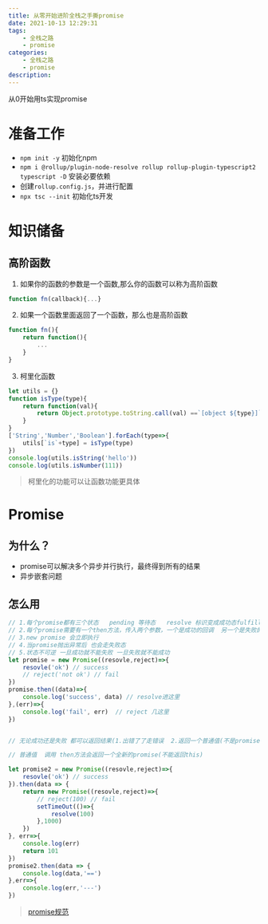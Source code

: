 ```yaml
---
title: 从零开始进阶全栈之手撕promise
date: 2021-10-13 12:29:31
tags:
    - 全栈之路
    - promise
categories:
    - 全栈之路
    - promise
description:
---
```


从0开始用ts实现promise

<!-- more -->

# 准备工作

- `npm init -y` 初始化npm
- `npm i @rollup/plugin-node-resolve rollup rollup-plugin-typescript2 typescript -D` 安装必要依赖
-  创建`rollup.config.js`，并进行配置
- `npx tsc --init` 初始化ts开发

# 知识储备

## 高阶函数

1. 如果你的函数的参数是一个函数,那么你的函数可以称为高阶函数
```js
function fn(callback){...}
```

2. 如果一个函数里面返回了一个函数，那么也是高阶函数
```js
function fn(){
    return function(){
        ...
    }
}
```

3. 柯里化函数
```js
let utils = {}
function isType(type){
    return function(val){
        return Object.prototype.toString.call(val) ==`[object ${type}]`
    }
}
['String','Number','Boolean'].forEach(type=>{
    utils[`is`+type] = isType(type)
})
console.log(utils.isString('hello'))
console.log(utils.isNumber(111))
```
> 柯里化的功能可以让函数功能更具体


# Promise

## 为什么？
- promise可以解决多个异步并行执行，最终得到所有的结果
- 异步嵌套问题

## 怎么用
```js
// 1.每个promise都有三个状态   pending 等待态   resolve 标识变成成功态fulfilled    reject 标识变成失败态 REJECTED
// 2.每个promise需要有一个then方法，传入两个参数，一个是成功的回调  另一个是失败的回调
// 3.new promise 会立即执行
// 4.当promise抛出异常后 也会走失败态
// 5.状态不可逆 一旦成功就不能失败 一旦失败就不能成功
let promise = new Promise((resovle,reject)=>{
    resovle('ok') // success
    // reject('not ok') // fail
})
promise.then((data)=>{
    console.log('success', data) // resolve进这里
},(err)=>{
    console.log('fail', err)  // reject 几这里
})


// 无论成功还是失败 都可以返回结果(1.出错了了走错误  2.返回一个普通值(不是promise的值)，就会作为下一次then的成功结果 3.是promise的情况(会采用返回的promise的状态)用promise解析后的结果传递给下一个then)

// 普通值  调用 then方法会返回一个全新的promise(不能返回this)

let promise2 = new Promise((resovle,reject)=>{
    resovle('ok') // success
}).then(data => {
    return new Promise((resovle,reject)=>{
        // reject(100) // fail
        setTimeOut(()=>{
            resolve(100)
        },1000)
    })
}, err=>{
    console.log(err)
    return 101
})
promise2.then(data => {
    console.log(data,'==')
},err=>{
    console.log(err,'---')
})
```
> [promise规范](https://promisesaplus.com/)





<!-- markdownlint-disable MD041 MD002--> 